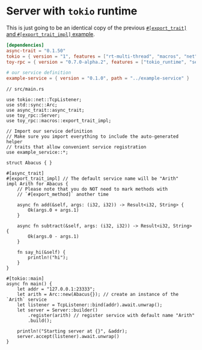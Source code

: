 # Server with `tokio` runtime

This is just going to be an identical copy of the previous [`#[export_trait]` and `#[export_trait_impl]` example](https://minghuaw.github.io/toy-rpc/04_server.html#example-with-export_trait-and-export_trait_impl).

```toml
[dependencies]
async-trait = "0.1.50"
tokio = { version = "1", features = ["rt-multi-thread", "macros", "net"] }
toy-rpc = { version = "0.7.0-alpha.2", features = ["tokio_runtime", "server"] }

# our service definition 
example-service = { version = "0.1.0", path = "../example-service" }
```

```rust,noplaypen 
// src/main.rs

use tokio::net::TcpListener;
use std::sync::Arc;
use async_trait::async_trait;
use toy_rpc::Server;
use toy_rpc::macros::export_trait_impl;

// Import our service definition
// Make sure you import everything to include the auto-generated helper 
// traits that allow convenient service registration
use example_service::*;

struct Abacus { }

#[async_trait]
#[export_trait_impl] // The default service name will be "Arith"
impl Arith for Abacus {
    // Please note that you do NOT need to mark methods with
    // `#[export_method]` another time

    async fn add(&self, args: (i32, i32)) -> Result<i32, String> {
        Ok(args.0 + args.1)
    }

    async fn subtract(&self, args: (i32, i32)) -> Result<i32, String> {
        Ok(args.0 - args.1)
    }

    fn say_hi(&self) {
        println!("hi");
    }
}

#[tokio::main]
async fn main() {
    let addr = "127.0.0.1:23333";
    let arith = Arc::new(Abacus{}); // create an instance of the `Arith` service
    let listener = TcpListener::bind(addr).await.unwrap();
    let server = Server::builder()
        .register(arith) // register service with default name "Arith"
        .build();

    println!("Starting server at {}", &addr);
    server.accept(listener).await.unwrap()
}
```